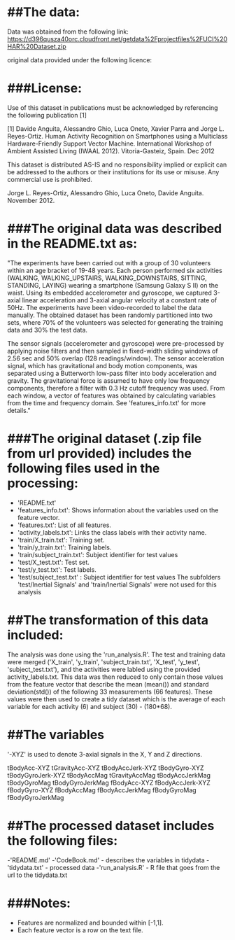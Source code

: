 

##The data:
======================
Data was obtained from the following link:
https://d396qusza40orc.cloudfront.net/getdata%2Fprojectfiles%2FUCI%20HAR%20Dataset.zip

original data provided under the following licence:

###License:
======================
Use of this dataset in publications must be acknowledged by referencing the following publication [1] 

[1] Davide Anguita, Alessandro Ghio, Luca Oneto, Xavier Parra and Jorge L. Reyes-Ortiz. Human Activity Recognition on Smartphones using a Multiclass Hardware-Friendly Support Vector Machine. International Workshop of Ambient Assisted Living (IWAAL 2012). Vitoria-Gasteiz, Spain. Dec 2012

This dataset is distributed AS-IS and no responsibility implied or explicit can be addressed to the authors or their institutions for its use or misuse. Any commercial use is prohibited.

Jorge L. Reyes-Ortiz, Alessandro Ghio, Luca Oneto, Davide Anguita. November 2012.

###The original data was described in the README.txt as:
=====================
"The experiments have been carried out with a group of 30 volunteers within an age bracket of 19-48 years. Each person performed six activities (WALKING, WALKING_UPSTAIRS, WALKING_DOWNSTAIRS, SITTING, STANDING, LAYING) wearing a smartphone (Samsung Galaxy S II) on the waist. Using its embedded accelerometer and gyroscope, we captured 3-axial linear acceleration and 3-axial angular velocity at a constant rate of 50Hz. The experiments have been video-recorded to label the data manually. The obtained dataset has been randomly partitioned into two sets, where 70% of the volunteers was selected for generating the training data and 30% the test data. 

The sensor signals (accelerometer and gyroscope) were pre-processed by applying noise filters and then sampled in fixed-width sliding windows of 2.56 sec and 50% overlap (128 readings/window). The sensor acceleration signal, which has gravitational and body motion components, was separated using a Butterworth low-pass filter into body acceleration and gravity. The gravitational force is assumed to have only low frequency components, therefore a filter with 0.3 Hz cutoff frequency was used. From each window, a vector of features was obtained by calculating variables from the time and frequency domain. See 'features_info.txt' for more details."


###The original dataset (.zip file from url provided) includes the following files used in the processing:
======================

- 'README.txt'
- 'features_info.txt': Shows information about the variables used on the feature vector.
- 'features.txt': List of all features.
- 'activity_labels.txt': Links the class labels with their activity name.
- 'train/X_train.txt': Training set.
- 'train/y_train.txt': Training labels.
- 'train/subject_train.txt': Subject identifier for test values
- 'test/X_test.txt': Test set.
- 'test/y_test.txt': Test labels.
- 'test/subject_test.txt' : Subject identifier for test values
The subfolders 'test/Inertial Signals' and 'train/Inertial Signals' were not used for this analysis

##The transformation of this data included:
===========================================
The analysis was done using the 'run_analysis.R'. The test and training data were merged ('X_train', 'y_train', 'subject_train.txt', 'X_test', 'y_test', 'subject_test.txt'), and the activities were labled using the provided activity_labels.txt. This data was then reduced to only contain those values from the feature vector that describe the mean (mean()) and standard deviation(std()) of the following 33 measurements (66 features). These values were then used to create a tidy dataset which is the average of each variable for each activity (6) and subject (30) - (180*68).

##The variables
=========================
'-XYZ' is used to denote 3-axial signals in the X, Y and Z directions.

tBodyAcc-XYZ
tGravityAcc-XYZ
tBodyAccJerk-XYZ
tBodyGyro-XYZ
tBodyGyroJerk-XYZ
tBodyAccMag
tGravityAccMag
tBodyAccJerkMag
tBodyGyroMag
tBodyGyroJerkMag
fBodyAcc-XYZ
fBodyAccJerk-XYZ
fBodyGyro-XYZ
fBodyAccMag
fBodyAccJerkMag
fBodyGyroMag
fBodyGyroJerkMag

##The processed dataset includes the following files:
=======================================
-'README.md'
-'CodeBook.md' - describes the variables in tidydata
-'tidydata.txt' - processed data
-'run_analysis.R' - R file that goes from the url to the tidydata.txt

###Notes: 
======
- Features are normalized and bounded within [-1,1].
- Each feature vector is a row on the text file.


